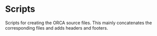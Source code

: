 # Scripts

Scripts for creating the ORCA source files. This mainly concatenates the corresponding files and adds headers and footers.
